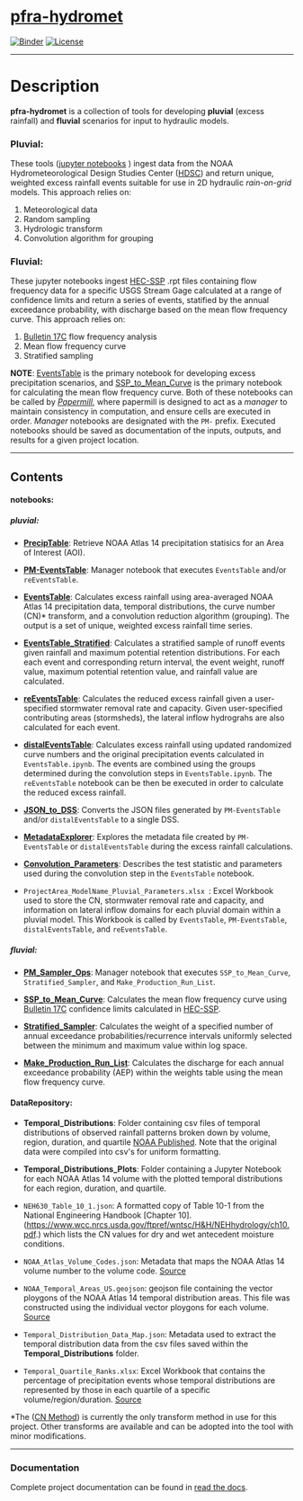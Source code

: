 # [pfra-hydromet](https://dewberry.github.io/pfra-hydromet/)

[![Binder](https://mybinder.org/badge_logo.svg)](https://mybinder.org/v2/gh/Dewberry/pfra-hydromet/master)
[![License](https://img.shields.io/badge/License-Apache%202.0-blue.svg)](https://opensource.org/licenses/Apache-2.0)

---

# Description

__pfra-hydromet__ is a collection of tools for developing __pluvial__ (excess rainfall) and __fluvial__ scenarios for input to hydraulic models.

### Pluvial:
These tools ([jupyter notebooks](https://jupyter.org/) ) ingest data from the NOAA Hydrometeorological Design Studies Center ([HDSC](https://www.nws.noaa.gov/oh/hdsc/index.html)) and return unique, weighted excess rainfall events suitable for use in 2D hydraulic *rain-on-grid* models. This approach relies on:

  1. Meteorological data
  2. Random sampling
  3. Hydrologic transform
  4. Convolution algorithm for grouping



### Fluvial:

These jupyter notebooks ingest [HEC-SSP](https://www.hec.usace.army.mil/software/hec-ssp/) .rpt files containing flow frequency data for a specific USGS Stream Gage calculated at a range of confidence limits and return a series of events, statified by the annual exceedance probability, with discharge based on the mean flow frequency curve. This approach relies on:
   1. [Bulletin 17C](https://pubs.usgs.gov/tm/04/b05/tm4b5.pdf) flow frequency analysis
   2. Mean flow frequency curve
   3. Stratified sampling
   


__NOTE__: [EventsTable](EventsTable.ipynb) is the primary notebook for developing excess precipitation scenarios, and [SSP_to_Mean_Curve](SSP_to_Mean_Curve.ipynb) is the primary notebook for calculating the mean flow frequency curve. Both of these notebooks can be called by [*Papermill*](https://pypi.org/project/papermill/), where papermill is designed to act as a *manager* to maintain consistency in computation, and ensure cells are executed in order. *Manager* notebooks are designated with the `PM-` prefix. Executed notebooks should be saved as documentation of the inputs, outputs, and results for a given project location.

---

## Contents

#### __notebooks__:

##### __pluvial__:

- [__PrecipTable__](PrecipTable.ipynb): Retrieve NOAA Atlas 14 precipitation statisics for an Area of Interest (AOI).

- [__PM-EventsTable__](PM-EventsTable.ipynb): Manager notebook that executes `EventsTable` and/or `reEventsTable`.

- [__EventsTable__](EventsTable.ipynb): Calculates excess rainfall using area-averaged NOAA Atlas 14 precipitation data, temporal distributions, the curve number (CN)* transform, and a convolution reduction algorithm (grouping). The output is a set of unique, weighted excess rainfall time series.

- [__EventsTable_Stratified__](EventsTable_Stratified.ipynb): Calculates a stratified sample of runoff events given rainfall and maximum potential retention distributions. For each each event and corresponding return interval, the event weight, runoff value, maximum potential retention value, and rainfall value are calculated.

- [__reEventsTable__](reEventsTable.ipynb): Calculates the reduced excess rainfall given a user-specified stormwater removal rate and capacity. Given user-specified contributing areas (stormsheds), the lateral inflow hydrograhs are also calculated for each event.

- [__distalEventsTable__](distalEventsTable.ipynb): Calculates excess rainfall using updated randomized curve numbers and the original precipitation events calculated in `EventsTable.ipynb`. The events are combined using the groups determined during the convolution steps in `EventsTable.ipynb`. The `reEventsTable` notebook can be then be executed in order to calculate the reduced excess rainfall.

- [__JSON_to_DSS__](JSON_to_DSS.ipynb): Converts the JSON files generated by `PM-EventsTable` and/or `distalEventsTable` to a single DSS.

- [__MetadataExplorer__](MetadataExplorer.ipynb): Explores the metadata file created by `PM-EventsTable` or `distalEventsTable` during the excess rainfall calculations.

- [__Convolution_Parameters__](Convolution_Parameters.ipynb): Describes the test statistic and parameters used during the convolution step in the `EventsTable` notebook.

- `ProjectArea_ModelName_Pluvial_Parameters.xlsx `: Excel Workbook used to store the CN, stormwater removal rate and capacity, and information on lateral inflow domains for each pluvial domain within a pluvial model. This Workbook is called by `EventsTable`, `PM-EventsTable`, `distalEventsTable`, and `reEventsTable`.

##### __fluvial__:
- [__PM_Sampler_Ops__](PM_Sampler_Ops.ipynb):  Manager notebook that executes `SSP_to_Mean_Curve`, `Stratified_Sampler`, and `Make_Production_Run_List`.

- [__SSP_to_Mean_Curve__](SSP_to_Mean_Curve.ipynb): Calculates the mean flow frequency curve using [Bulletin 17C](https://pubs.usgs.gov/tm/04/b05/tm4b5.pdf) confidence limits calculated in [HEC-SSP](https://www.hec.usace.army.mil/software/hec-ssp/).

- [__Stratified_Sampler__](Stratified_Sampler.ipynb): Calculates the weight of a specified number of annual exceedance probabilities/recurrence intervals uniformly selected between the minimum and maximum value within log space.

- [__Make_Production_Run_List__](Make_Production_Run_List.ipynb): Calculates the discharge for each annual exceedance probability (AEP) within the weights table using the mean flow frequency curve.

#### __DataRepository__:

- __Temporal_Distributions__: Folder containing csv files of temporal distributions of observed rainfall patterns broken down by volume, region, duration, and quartile [NOAA Published](https://hdsc.nws.noaa.gov/hdsc/pfds/pfds_temporal.html). Note that the original data were compiled into csv's for uniform formatting.

- __Temporal_Distributions_Plots__: Folder containing a Jupyter Notebook for each NOAA Atlas 14 volume with the plotted temporal distributions for each region, duration, and quartile.

- `NEH630_Table_10_1.json`: A formatted copy of Table 10-1 from the National Engineering Handbook [Chapter 10].(https://www.wcc.nrcs.usda.gov/ftpref/wntsc/H&H/NEHhydrology/ch10.pdf.) which lists the CN values for dry and wet antecedent moisture conditions.

- `NOAA_Atlas_Volume_Codes.json`: Metadata that maps the NOAA Atlas 14 volume number to the volume code. [Source](https://hdsc.nws.noaa.gov/hdsc/pfds/pfds_gis.html)

- `NOAA_Temporal_Areas_US.geojson`: geojson file containing the vector ploygons of the NOAA Atlas 14 temporal distribution areas. This file was constructed using the individual vector ploygons for each volume. [Source](https://hdsc.nws.noaa.gov/hdsc/pfds/pfds_temporal.html)

- `Temporal_Distribution_Data_Map.json`: Metadata used to extract the temporal distribution data from the csv files saved within the __Temporal_Distributions__ folder.

- `Temporal_Quartile_Ranks.xlsx`: Excel Workbook that contains the percentage of precipitation events whose temporal distributions are represented by those in each quartile of a specific volume/region/duration. [Source](https://www.nws.noaa.gov/oh/hdsc/currentpf.html)


*The ([CN Method](https://www.nrcs.usda.gov/Internet/FSE_DOCUMENTS/stelprdb1044171.pdf)) is currently the only transform method in use for this project. Other transforms are available and can be adopted into the tool with minor modifications.

---

### Documentation

Complete project documentation can be found in [read the docs](https://dewberry.github.io/pfra-hydromet/about/).

